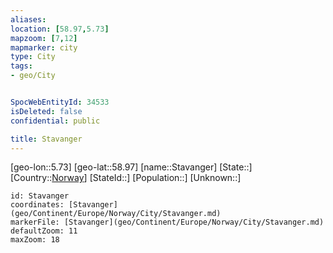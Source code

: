```yaml
---
aliases: 
location: [58.97,5.73]
mapzoom: [7,12] 
mapmarker: city 
type: City
tags:
- geo/City


SpocWebEntityId: 34533
isDeleted: false
confidential: public

title: Stavanger
---
```

[geo-lon::5.73]
[geo-lat::58.97]
[name::Stavanger]
[State::]
[Country::[Norway](geo/Continent/Europe/Norway.md)]
[StateId::]
[Population::]
[Unknown::]


```leaflet
id: Stavanger
coordinates: [Stavanger](geo/Continent/Europe/Norway/City/Stavanger.md)
markerFile: [Stavanger](geo/Continent/Europe/Norway/City/Stavanger.md)
defaultZoom: 11 
maxZoom: 18
```



